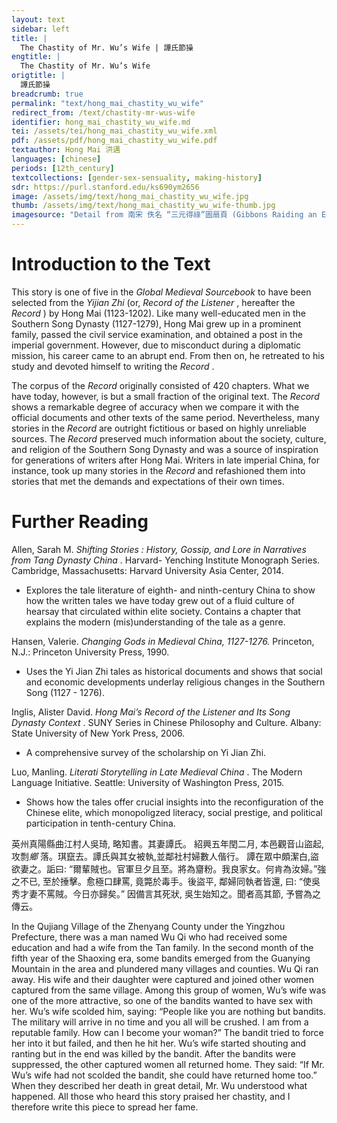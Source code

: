 ```yaml
---
layout: text
sidebar: left
title: |
  The Chastity of Mr. Wu’s Wife | 譚氏節操
engtitle: |
  The Chastity of Mr. Wu’s Wife
origtitle: |
  譚氏節操
breadcrumb: true
permalink: "text/hong_mai_chastity_wu_wife"
redirect_from: /text/chastity-mr-wus-wife
identifier: hong_mai_chastity_wu_wife.md
tei: /assets/tei/hong_mai_chastity_wu_wife.xml
pdf: /assets/pdf/hong_mai_chastity_wu_wife.pdf
textauthor: Hong Mai 洪邁
languages: [chinese]
periods: [12th_century]
textcollections: [gender-sex-sensuality, making-history]
sdr: https://purl.stanford.edu/ks690ym2656
image: /assets/img/text/hong_mai_chastity_wu_wife.jpg
thumb: /assets/img/text/hong_mai_chastity_wu_wife-thumb.jpg
imagesource: "Detail from 南宋 佚名 “三元得祿”圖扇頁 (Gibbons Raiding an Egret’s Nest), Artist Unknown, late 12th century, Metropolitan Museum of Art, Accession Number: 13.100.104 [Public Domain]"
---
```

<h1>Introduction to the Text</h1>
<p>This story is one of five in the <i> Global Medieval Sourcebook </i> to have been selected from the <i> Yijian Zhi </i> (or, <i> Record of the Listener</i> , hereafter the <i> Record</i> ) by Hong Mai (1123-1202). Like many well-educated men in the Southern Song Dynasty (1127-1279), Hong Mai grew up in a prominent family, passed the civil service examination, and obtained a post in the imperial government. However, due to misconduct during a diplomatic mission, his career came to an abrupt end. From then on, he retreated to his study and devoted himself to writing the <i> Record</i> .</p>

<p>The corpus of the <i> Record </i> originally consisted of 420 chapters. What we have today, however, is but a small fraction of the original text. The <i> Record </i> shows a remarkable degree of accuracy when we compare it with the official documents and other texts of the same period. Nevertheless, many stories in the <i> Record </i> are outright fictitious or based on highly unreliable sources. The <i> Record </i> preserved much information about the society, culture, and religion of the Southern Song Dynasty and was a source of inspiration for generations of writers after Hong Mai. Writers in late imperial China, for instance, took up many stories in the <i> Record </i> and refashioned them into stories that met the demands and expectations of their own times.</p>
<h1>Further Reading</h1>
<p>Allen, Sarah M. <i> Shifting Stories : History, Gossip, and Lore in Narratives from Tang Dynasty China</i> . Harvard- Yenching Institute Monograph Series. Cambridge, Massachusetts: Harvard University Asia Center, 2014.</p>
<ul>
<li>Explores the tale literature of eighth- and ninth-century China to show how the written tales we have today grew out of a fluid culture of hearsay that circulated within elite society. Contains a chapter that explains the modern (mis)understanding of the tale as a genre.</li></ul>
<p>Hansen, Valerie. <i> Changing Gods in Medieval China, 1127-1276. </i> Princeton, N.J.: Princeton University Press, 1990.</p>
<ul>
<li>Uses the Yi Jian Zhi tales as historical documents and shows that social and economic developments underlay religious changes in the Southern Song (1127 - 1276).</li></ul>
<p>Inglis, Alister David. <i> Hong Mai’s Record of the Listener and Its Song Dynasty Context</i> . SUNY Series in Chinese Philosophy and Culture. Albany: State University of New York Press, 2006.</p>
<ul>
<li>A comprehensive survey of the scholarship on Yi Jian Zhi.</li></ul>
<p>Luo, Manling. <i> Literati Storytelling in Late Medieval China</i> . The Modern Language Initiative. Seattle: University of Washington Press, 2015.</p>
<ul>
<li>Shows how the tales offer crucial insights into the reconfiguration of the Chinese elite, which monopoligzed literacy, social prestige, and political participation in tenth-century China.</li>
</ul>

<p>英州真陽縣曲江村人吳琦, 略知書。其妻譚氏。 紹興五年閏二月, 本邑觀音山盜起, 攻剽<em>鄉</em> 落。琪竄去。譚氏與其女被執,並鄰社村婦數人偕行。 譚在眾中頗潔白,盜欲妻之。詬曰: “爾輩賊也。官軍旦夕且至。將為齏粉。我良家女。何肯為汝婦。”強之不已, 至於捶擊。愈極口肆罵, 竟斃於毒手。後盜平, 鄰婦同執者皆還, 曰: “使吳秀才妻不罵賊。今日亦歸矣。” 因備言其死狀, 吳生始知之。聞者高其節, 予嘗為之傳云。</p>
<p>In the Qujiang Village of the Zhenyang County under the Yingzhou Prefecture, there was a man named Wu Qi who had received some education and had a wife from the Tan family. In the second month of the fifth year of the Shaoxing era, some bandits emerged from the Guanying Mountain in the area and plundered many villages and counties. Wu Qi ran away. His wife and their daughter were captured and joined other women captured from the same village. Among this group of women, Wu’s wife was one of the more attractive, so one of the bandits wanted to have sex with her. Wu’s wife scolded him, saying: “People like you are nothing but bandits. The military will arrive in no time and you all will be crushed. I am from a reputable family. How can I become your woman?” The bandit tried to force her into it but failed, and then he hit her. Wu’s wife started shouting and ranting but in the end was killed by the bandit. After the bandits were suppressed, the other captured women all returned home. They said: “If Mr. Wu’s wife had not scolded the bandit, she could have returned home too.” When they described her death in great detail, Mr. Wu understood what happened. All those who heard this story praised her chastity, and I therefore write this piece to spread her fame.</p>
